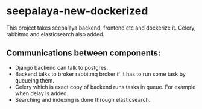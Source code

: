 # seepalaya-new-dockerized
This project takes seepalaya backend, frontend etc and dockerize it. 
Celery, rabbitmq and elasticsearch also added. 

## Communications between components: 
- Django backend can talk to postgres.
- Backend talks to broker rabbitmq broker if it has to run some task by queueing them. 
- Celery which is exact copy of backend runs tasks in queue. For example when delay is added. 
- Searching and indexing is done through elasticsearch. 


